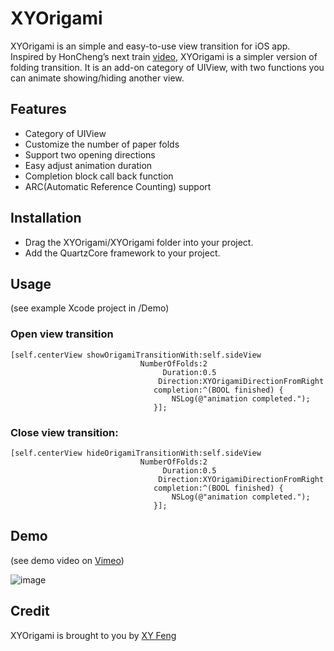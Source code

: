 # XYOrigami

XYOrigami is an simple and easy-to-use view transition for iOS app. Inspired by HonCheng’s next train [video](http://www.honcheng.com/2012/02/Playing-with-folding-navigations), XYOrigami is a simpler version of folding transition. It is an add-on category of UIView, with two functions you can animate showing/hiding another view.

## Features
* Category of UIView
* Customize the number of paper folds
* Support two opening directions
* Easy adjust animation duration
* Completion block call back function
* ARC(Automatic Reference Counting) support

## Installation
* Drag the XYOrigami/XYOrigami folder into your project.
* Add the QuartzCore framework to your project.

## Usage
(see example Xcode project in /Demo)

### Open view transition
	[self.centerView showOrigamiTransitionWith:self.sideView
								 NumberOfFolds:2
									  Duration:0.5
									 Direction:XYOrigamiDirectionFromRight
									completion:^(BOOL finished) {
										NSLog(@"animation completed.");
									}];

### Close view transition:
	[self.centerView hideOrigamiTransitionWith:self.sideView
								 NumberOfFolds:2
									  Duration:0.5
									 Direction:XYOrigamiDirectionFromRight
									completion:^(BOOL finished) {
										NSLog(@"animation completed.");
									}];
## Demo
(see demo video on [Vimeo](http://vimeo.com/42979668))

![image](https://github.com/xyfeng/XYOrigami/raw/master/Demo/Demo.gif)

## Credit
XYOrigami is brought to you by [XY Feng](http://xystudio.cc/)